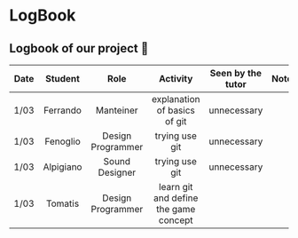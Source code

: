 # LogBook

## Logbook of our project :rocket:

| Date | Student | Role | Activity | Seen by the tutor | Note |
|:----:|:-------:|:----:|:--------:|:-----------------:|:----:|
|1/03| Ferrando  | Manteiner|explanation of basics of git|  unnecessary |      |
|1/03| Fenoglio |   Design Programmer   | trying use git   |   unnecessary            |      |
|1/03      |   Alpigiano      |   Sound Designer   |    trying use git      |         unnecessary          |      |
|1/03      | Tomatis        | Design Programmer     | learn git and define the game concept|                   |      |

